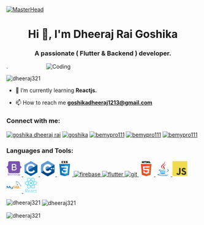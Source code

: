 [![MasterHead](https://wallpapersmug.com/download/3840x2160/6d3c26/dark-minimal-mountains.png)](https://rishavchanda.io)
<h1 align="center">Hi 👋, I'm Dheeraj Rai Goshika</h1>
<h3 align="center">A passionate ( Flutter & Backend ) developer.</h3>
<img align="right" alt="Coding" width="400" src="https://cdn.dribbble.com/users/1162077/screenshots/3848914/programmer.gif">
.
<p align="left"> <img src="https://komarev.com/ghpvc/?username=dheeraj321&label=Profile%20views&color=0e75b6&style=flat" alt="dheeraj321" /> </p>

- 🌱 I’m currently learning **Reactjs.**

- 📫 How to reach me **goshikadheeraj1213@gmail.com**

<h3 align="left">Connect with me:</h3>
<p align="left">
<a href="https://linkedin.com/in/goshika dheeraj rai" target="blank"><img align="center" src="https://raw.githubusercontent.com/rahuldkjain/github-profile-readme-generator/master/src/images/icons/Social/linked-in-alt.svg" alt="goshika dheeraj rai" height="30" width="40" /></a>
<a href="https://www.codechef.com/users/goshika" target="blank"><img align="center" src="https://cdn.jsdelivr.net/npm/simple-icons@3.1.0/icons/codechef.svg" alt="goshika" height="30" width="40" /></a>
<a href="https://www.hackerrank.com/bemypro111" target="blank"><img align="center" src="https://raw.githubusercontent.com/rahuldkjain/github-profile-readme-generator/master/src/images/icons/Social/hackerrank.svg" alt="bemypro111" height="30" width="40" /></a>
<a href="https://codeforces.com/profile/bemypro111" target="blank"><img align="center" src="https://raw.githubusercontent.com/rahuldkjain/github-profile-readme-generator/master/src/images/icons/Social/codeforces.svg" alt="bemypro111" height="30" width="40" /></a>
<a href="https://www.leetcode.com/bemypro111" target="blank"><img align="center" src="https://raw.githubusercontent.com/rahuldkjain/github-profile-readme-generator/master/src/images/icons/Social/leet-code.svg" alt="bemypro111" height="30" width="40" /></a>
</p>

<h3 align="left">Languages and Tools:</h3>
<p align="left"> <a href="https://getbootstrap.com" target="_blank" rel="noreferrer"> <img src="https://raw.githubusercontent.com/devicons/devicon/master/icons/bootstrap/bootstrap-plain-wordmark.svg" alt="bootstrap" width="40" height="40"/> </a> <a href="https://www.cprogramming.com/" target="_blank" rel="noreferrer"> <img src="https://raw.githubusercontent.com/devicons/devicon/master/icons/c/c-original.svg" alt="c" width="40" height="40"/> </a> <a href="https://www.w3schools.com/cpp/" target="_blank" rel="noreferrer"> <img src="https://raw.githubusercontent.com/devicons/devicon/master/icons/cplusplus/cplusplus-original.svg" alt="cplusplus" width="40" height="40"/> </a> <a href="https://www.w3schools.com/css/" target="_blank" rel="noreferrer"> <img src="https://raw.githubusercontent.com/devicons/devicon/master/icons/css3/css3-original-wordmark.svg" alt="css3" width="40" height="40"/> </a> <a href="https://firebase.google.com/" target="_blank" rel="noreferrer"> <img src="https://www.vectorlogo.zone/logos/firebase/firebase-icon.svg" alt="firebase" width="40" height="40"/> </a> <a href="https://flutter.dev" target="_blank" rel="noreferrer"> <img src="https://www.vectorlogo.zone/logos/flutterio/flutterio-icon.svg" alt="flutter" width="40" height="40"/> </a> <a href="https://git-scm.com/" target="_blank" rel="noreferrer"> <img src="https://www.vectorlogo.zone/logos/git-scm/git-scm-icon.svg" alt="git" width="40" height="40"/> </a> <a href="https://www.w3.org/html/" target="_blank" rel="noreferrer"> <img src="https://raw.githubusercontent.com/devicons/devicon/master/icons/html5/html5-original-wordmark.svg" alt="html5" width="40" height="40"/> </a> <a href="https://www.java.com" target="_blank" rel="noreferrer"> <img src="https://raw.githubusercontent.com/devicons/devicon/master/icons/java/java-original.svg" alt="java" width="40" height="40"/> </a> <a href="https://developer.mozilla.org/en-US/docs/Web/JavaScript" target="_blank" rel="noreferrer"> <img src="https://raw.githubusercontent.com/devicons/devicon/master/icons/javascript/javascript-original.svg" alt="javascript" width="40" height="40"/> </a> <a href="https://www.mysql.com/" target="_blank" rel="noreferrer"> <img src="https://raw.githubusercontent.com/devicons/devicon/master/icons/mysql/mysql-original-wordmark.svg" alt="mysql" width="40" height="40"/> </a> <a href="https://reactjs.org/" target="_blank" rel="noreferrer"> <img src="https://raw.githubusercontent.com/devicons/devicon/master/icons/react/react-original-wordmark.svg" alt="react" width="40" height="40"/> </a> </p>

<p><img align="left" src="https://github-readme-stats.vercel.app/api/top-langs?username=dheeraj321&show_icons=true&locale=en&layout=compact" alt="dheeraj321" /></p>

<p>&nbsp;<img align="center" src="https://github-readme-stats.vercel.app/api?username=dheeraj321&show_icons=true&locale=en" alt="dheeraj321" /></p>

<p><img align="center" src="https://github-readme-streak-stats.herokuapp.com/?user=dheeraj321&" alt="dheeraj321" /></p>
